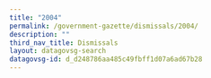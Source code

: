 ```yaml
---
title: "2004"
permalink: /government-gazette/dismissals/2004/
description: ""
third_nav_title: Dismissals
layout: datagovsg-search
datagovsg-id: d_d248786aa485c49fbff1d07a6ad67b28
---
```

